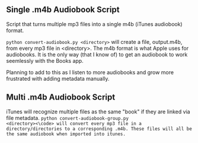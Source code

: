 ## Single .m4b Audiobook Script

Script that turns multiple mp3 files into a single m4b (iTunes audiobook) format.


<code>python convert-audiobook.py \<directory\></code>
  will create a file, output.m4b, from every mp3 file in \<directory\>. The m4b format is what Apple uses for audiobooks. It is the only way (that I know of) to get an audiobook to work seemlessly with the Books app.
 
Planning to add to this as I listen to more audiobooks and grow more frustrated with adding metadata manually.

## Multi .m4b Audiobook Script

iTunes will recognize multiple files as the same "book" if they are linked via file metadata. 
<code>python convert-audiobook-group.py \<directory\><\code> will convert every mp3 file in a directory/directories to a corresponding .m4b. These files will all be the same audiobook when imported into itunes. 
